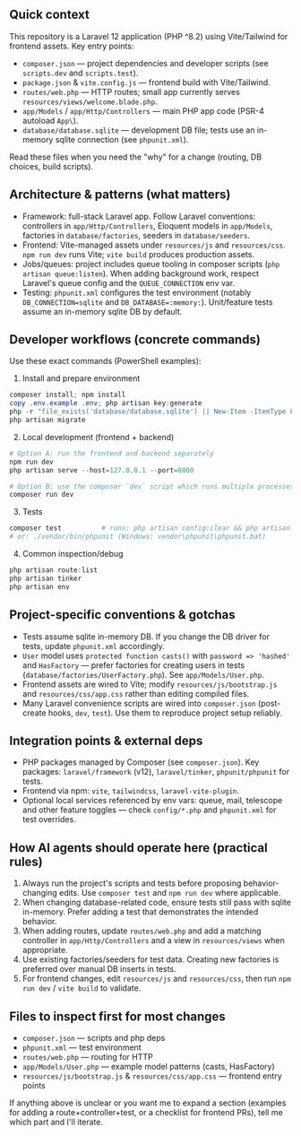 ## Quick context

This repository is a Laravel 12 application (PHP ^8.2) using Vite/Tailwind for frontend assets. Key entry points:

- `composer.json` — project dependencies and developer scripts (see `scripts.dev` and `scripts.test`).
- `package.json` & `vite.config.js` — frontend build with Vite/Tailwind.
- `routes/web.php` — HTTP routes; small app currently serves `resources/views/welcome.blade.php`.
- `app/Models` / `app/Http/Controllers` — main PHP app code (PSR-4 autoload `App\`).
- `database/database.sqlite` — development DB file; tests use an in-memory sqlite connection (see `phpunit.xml`).

Read these files when you need the "why" for a change (routing, DB choices, build scripts).

## Architecture & patterns (what matters)

- Framework: full-stack Laravel app. Follow Laravel conventions: controllers in `app/Http/Controllers`, Eloquent models in `app/Models`, factories in `database/factories`, seeders in `database/seeders`.
- Frontend: Vite-managed assets under `resources/js` and `resources/css`. `npm run dev` runs Vite; `vite build` produces production assets.
- Jobs/queues: project includes queue tooling in composer scripts (`php artisan queue:listen`). When adding background work, respect Laravel's queue config and the `QUEUE_CONNECTION` env var.
- Testing: `phpunit.xml` configures the test environment (notably `DB_CONNECTION=sqlite` and `DB_DATABASE=:memory:`). Unit/feature tests assume an in-memory sqlite DB by default.

## Developer workflows (concrete commands)

Use these exact commands (PowerShell examples):

1) Install and prepare environment

```powershell
composer install; npm install
copy .env.example .env; php artisan key:generate
php -r "file_exists('database/database.sqlite') || New-Item -ItemType File database/database.sqlite | Out-Null"
php artisan migrate
```

2) Local development (frontend + backend)

```powershell
# Option A: run the frontend and backend separately
npm run dev
php artisan serve --host=127.0.0.1 --port=8000

# Option B: use the composer `dev` script which runs multiple processes via concurrently
composer run dev
```

3) Tests

```powershell
composer test          # runs: php artisan config:clear && php artisan test
# or: ./vendor/bin/phpunit (Windows: vendor\phpunit\phpunit.bat)
```

4) Common inspection/debug

```powershell
php artisan route:list
php artisan tinker
php artisan env
```

## Project-specific conventions & gotchas

- Tests assume sqlite in-memory DB. If you change the DB driver for tests, update `phpunit.xml` accordingly.
- `User` model uses `protected function casts()` with `password => 'hashed'` and `HasFactory` — prefer factories for creating users in tests (`database/factories/UserFactory.php`). See `app/Models/User.php`.
- Frontend assets are wired to Vite; modify `resources/js/bootstrap.js` and `resources/css/app.css` rather than editing compiled files.
- Many Laravel convenience scripts are wired into `composer.json` (post-create hooks, `dev`, `test`). Use them to reproduce project setup reliably.

## Integration points & external deps

- PHP packages managed by Composer (see `composer.json`). Key packages: `laravel/framework` (v12), `laravel/tinker`, `phpunit/phpunit` for tests.
- Frontend via npm: `vite`, `tailwindcss`, `laravel-vite-plugin`.
- Optional local services referenced by env vars: queue, mail, telescope and other feature toggles — check `config/*.php` and `phpunit.xml` for test overrides.

## How AI agents should operate here (practical rules)

1) Always run the project's scripts and tests before proposing behavior-changing edits. Use `composer test` and `npm run dev` where applicable.
2) When changing database-related code, ensure tests still pass with sqlite in-memory. Prefer adding a test that demonstrates the intended behavior.
3) When adding routes, update `routes/web.php` and add a matching controller in `app/Http/Controllers` and a view in `resources/views` when appropriate.
4) Use existing factories/seeders for test data. Creating new factories is preferred over manual DB inserts in tests.
5) For frontend changes, edit `resources/js` and `resources/css`, then run `npm run dev` / `vite build` to validate.

## Files to inspect first for most changes

- `composer.json` — scripts and php deps
- `phpunit.xml` — test environment
- `routes/web.php` — routing for HTTP
- `app/Models/User.php` — example model patterns (casts, HasFactory)
- `resources/js/bootstrap.js` & `resources/css/app.css` — frontend entry points

If anything above is unclear or you want me to expand a section (examples for adding a route+controller+test, or a checklist for frontend PRs), tell me which part and I'll iterate.

